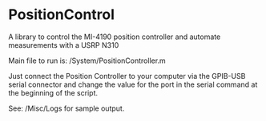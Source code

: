 # PositionControl
A library to control the MI-4190 position controller and automate measurements with a USRP N310

Main file to run is: /System/PositionController.m

Just connect the Position Controller to your computer via the GPIB-USB serial connector and change the value for the port in the serial command at the beginning of the script.

See: /Misc/Logs for sample output.
